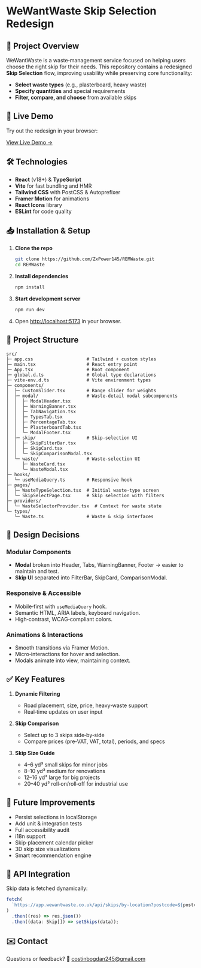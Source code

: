 # WeWantWaste Skip Selection Redesign

## 🚀 Project Overview

WeWantWaste is a waste‑management service focused on helping users choose the right skip for their needs. This repository contains a redesigned **Skip Selection** flow, improving usability while preserving core functionality:

* **Select waste types** (e.g., plasterboard, heavy waste)
* **Specify quantities** and special requirements
* **Filter, compare, and choose** from available skips

## 🎨 Live Demo

Try out the redesign in your browser:

[View Live Demo →](https://codesandbox.io/p/devbox/8yxltq)

## 🛠 Technologies

* **React** (v18+) & **TypeScript**
* **Vite** for fast bundling and HMR
* **Tailwind CSS** with PostCSS & Autoprefixer
* **Framer Motion** for animations
* **React Icons** library
* **ESLint** for code quality

## 📥 Installation & Setup

1. **Clone the repo**

   ```bash
   git clone https://github.com/ZxPower145/REMWaste.git
   cd REMWaste
   ```
2. **Install dependencies**

   ```bash
   npm install
   ```
3. **Start development server**

   ```bash
   npm run dev
   ```
4. Open [http://localhost:5173](http://localhost:5173) in your browser.

## 📂 Project Structure

```
src/
├─ app.css                    # Tailwind + custom styles
├─ main.tsx                   # React entry point
├─ App.tsx                    # Root component
├─ global.d.ts                # Global type declarations
├─ vite-env.d.ts              # Vite environment types
├─ components/
│  ├─ CustomSlider.tsx        # Range slider for weights
│  ├─ modal/                  # Waste‐detail modal subcomponents
│  │  ├─ ModalHeader.tsx
│  │  ├─ WarningBanner.tsx
│  │  ├─ TabNavigation.tsx
│  │  ├─ TypesTab.tsx
│  │  ├─ PercentageTab.tsx
│  │  ├─ PlasterboardTab.tsx
│  │  └─ ModalFooter.tsx
│  ├─ skip/                   # Skip‐selection UI
│  │  ├─ SkipFilterBar.tsx
│  │  ├─ SkipCard.tsx
│  │  └─ SkipComparisonModal.tsx
│  └─ waste/                  # Waste‐selection UI
│     ├─ WasteCard.tsx
│     └─ WasteModal.tsx
├─ hooks/
│  └─ useMediaQuery.ts        # Responsive hook
├─ pages/
│  ├─ WasteTypeSelection.tsx  # Initial waste‐type screen
│  └─ SkipSelectPage.tsx      # Skip selection with filters
├─ providers/
│  └─ WasteSelectorProvider.tsx  # Context for waste state
└─ types/
   └─ Waste.ts                # Waste & skip interfaces
```

## 🧩 Design Decisions

### Modular Components

* **Modal** broken into Header, Tabs, WarningBanner, Footer → easier to maintain and test.
* **Skip UI** separated into FilterBar, SkipCard, ComparisonModal.

### Responsive & Accessible

* Mobile‑first with `useMediaQuery` hook.
* Semantic HTML, ARIA labels, keyboard navigation.
* High‑contrast, WCAG‑compliant colors.

### Animations & Interactions

* Smooth transitions via Framer Motion.
* Micro‑interactions for hover and selection.
* Modals animate into view, maintaining context.

## ✅ Key Features

1. **Dynamic Filtering**

   * Road placement, size, price, heavy‑waste support
   * Real‑time updates on user input
2. **Skip Comparison**

   * Select up to 3 skips side‑by‑side
   * Compare prices (pre‑VAT, VAT, total), periods, and specs
3. **Skip Size Guide**

   * 4–6 yd³ small skips for minor jobs
   * 8–10 yd³ medium for renovations
   * 12–16 yd³ large for big projects
   * 20–40 yd³ roll‑on/roll‑off for industrial use

## 🔮 Future Improvements

* Persist selections in localStorage
* Add unit & integration tests
* Full accessibility audit
* i18n support
* Skip‑placement calendar picker
* 3D skip size visualizations
* Smart recommendation engine

## 🔌 API Integration

Skip data is fetched dynamically:

```ts
fetch(
  `https://app.wewantwaste.co.uk/api/skips/by-location?postcode=${postcode}&area=${area}`
)
  .then((res) => res.json())
  .then((data: Skip[]) => setSkips(data));
```

## ✉️ Contact

Questions or feedback? 📧 [costinbogdan245@gmail.com](mailto:costinbogdan245@gmail.com)
